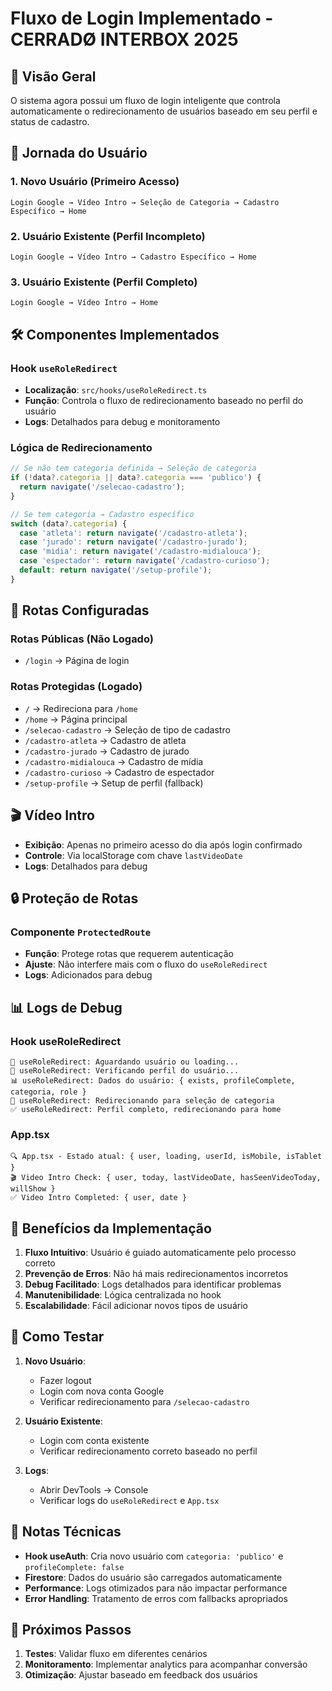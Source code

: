 # Fluxo de Login Implementado - CERRADØ INTERBOX 2025

## 🎯 Visão Geral

O sistema agora possui um fluxo de login inteligente que controla automaticamente o redirecionamento de usuários baseado em seu perfil e status de cadastro.

## 🔄 Jornada do Usuário

### 1. **Novo Usuário (Primeiro Acesso)**
```
Login Google → Vídeo Intro → Seleção de Categoria → Cadastro Específico → Home
```

### 2. **Usuário Existente (Perfil Incompleto)**
```
Login Google → Vídeo Intro → Cadastro Específico → Home
```

### 3. **Usuário Existente (Perfil Completo)**
```
Login Google → Vídeo Intro → Home
```

## 🛠️ Componentes Implementados

### Hook `useRoleRedirect`

- **Localização**: `src/hooks/useRoleRedirect.ts`
- **Função**: Controla o fluxo de redirecionamento baseado no perfil do usuário
- **Logs**: Detalhados para debug e monitoramento

### Lógica de Redirecionamento

```typescript
// Se não tem categoria definida → Seleção de categoria
if (!data?.categoria || data?.categoria === 'publico') {
  return navigate('/selecao-cadastro');
}

// Se tem categoria → Cadastro específico
switch (data?.categoria) {
  case 'atleta': return navigate('/cadastro-atleta');
  case 'jurado': return navigate('/cadastro-jurado');
  case 'midia': return navigate('/cadastro-midialouca');
  case 'espectador': return navigate('/cadastro-curioso');
  default: return navigate('/setup-profile');
}
```

## 📱 Rotas Configuradas

### Rotas Públicas (Não Logado)

- `/login` → Página de login

### Rotas Protegidas (Logado)

- `/` → Redireciona para `/home`
- `/home` → Página principal
- `/selecao-cadastro` → Seleção de tipo de cadastro
- `/cadastro-atleta` → Cadastro de atleta
- `/cadastro-jurado` → Cadastro de jurado
- `/cadastro-midialouca` → Cadastro de mídia
- `/cadastro-curioso` → Cadastro de espectador
- `/setup-profile` → Setup de perfil (fallback)

## 🎬 Vídeo Intro

- **Exibição**: Apenas no primeiro acesso do dia após login confirmado
- **Controle**: Via localStorage com chave `lastVideoDate`
- **Logs**: Detalhados para debug

## 🔒 Proteção de Rotas

### Componente `ProtectedRoute`

- **Função**: Protege rotas que requerem autenticação
- **Ajuste**: Não interfere mais com o fluxo do `useRoleRedirect`
- **Logs**: Adicionados para debug

## 📊 Logs de Debug

### Hook useRoleRedirect

```
🔄 useRoleRedirect: Aguardando usuário ou loading...
🎯 useRoleRedirect: Verificando perfil do usuário...
📊 useRoleRedirect: Dados do usuário: { exists, profileComplete, categoria, role }
🎯 useRoleRedirect: Redirecionando para seleção de categoria
✅ useRoleRedirect: Perfil completo, redirecionando para home
```

### App.tsx
```
🔍 App.tsx - Estado atual: { user, loading, userId, isMobile, isTablet }
🎬 Video Intro Check: { user, today, lastVideoDate, hasSeenVideoToday, willShow }
✅ Video Intro Completed: { user, date }
```

## 🚀 Benefícios da Implementação

1. **Fluxo Intuitivo**: Usuário é guiado automaticamente pelo processo correto
2. **Prevenção de Erros**: Não há mais redirecionamentos incorretos
3. **Debug Facilitado**: Logs detalhados para identificar problemas
4. **Manutenibilidade**: Lógica centralizada no hook
5. **Escalabilidade**: Fácil adicionar novos tipos de usuário

## 🔧 Como Testar

1. **Novo Usuário**:
   - Fazer logout
   - Login com nova conta Google
   - Verificar redirecionamento para `/selecao-cadastro`

2. **Usuário Existente**:
   - Login com conta existente
   - Verificar redirecionamento correto baseado no perfil

3. **Logs**:
   - Abrir DevTools → Console
   - Verificar logs do `useRoleRedirect` e `App.tsx`

## 📝 Notas Técnicas

- **Hook useAuth**: Cria novo usuário com `categoria: 'publico'` e `profileComplete: false`
- **Firestore**: Dados do usuário são carregados automaticamente
- **Performance**: Logs otimizados para não impactar performance
- **Error Handling**: Tratamento de erros com fallbacks apropriados

## 🎯 Próximos Passos

1. **Testes**: Validar fluxo em diferentes cenários
2. **Monitoramento**: Implementar analytics para acompanhar conversão
3. **Otimização**: Ajustar baseado em feedback dos usuários 